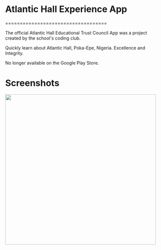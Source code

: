# Atlantic Hall Experience App
===================================

The official Atlantic Hall Educational Trust Council App was a project created by the school's coding club. 

Quickly learn about Atlantic Hall, Poka-Epe, Nigeria. Excellence and Integrity.

No longer available on the Google Play Store.

# Screenshots 
<img src="https://github.com/offad/atlantic-hall-experience/blob/screenshots/main_spash_screen.png" width="480" hieght="854">
